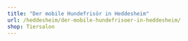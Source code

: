 ```yaml
---
title: "Der mobile Hundefrisör in Heddesheim"
url: /heddesheim/der-mobile-hundefrisoer-in-heddesheim/
shop: Tiersalon
---
```


